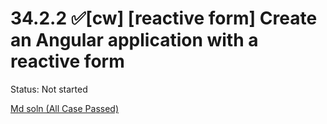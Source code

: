 # 34.2.2 ✅[cw] [reactive form] Create an Angular application with a reactive form

Status: Not started

[Md soln (All Case Passed)](34%202%202%20%E2%9C%85%5Bcw%5D%20%5Breactive%20form%5D%20Create%20an%20Angular%20app%20184299dbb04a80f3b1dde447c80d1a9f/Md%20soln%20(All%20Case%20Passed)%20184299dbb04a8098be05c40e4292bb24.md)